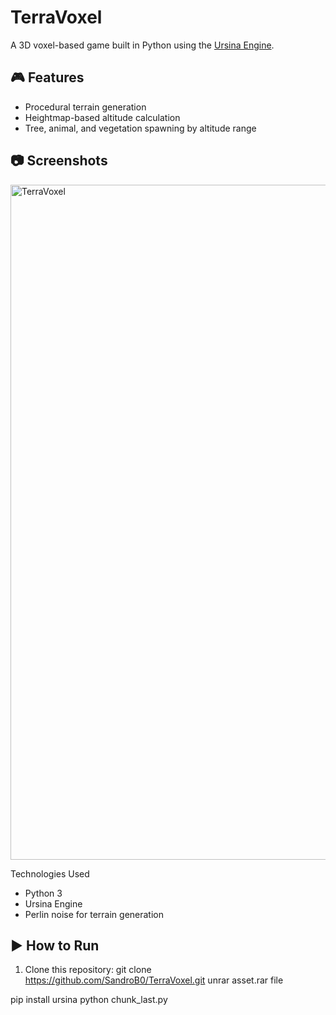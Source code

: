 # TerraVoxel

A 3D voxel-based game built in Python using the [Ursina Engine](https://www.ursinaengine.org/).

## 🎮 Features
- Procedural terrain generation
- Heightmap-based altitude calculation
- Tree, animal, and vegetation spawning by altitude range

## 📷 Screenshots
<img width="1920" height="1080" alt="TerraVoxel" src="https://github.com/user-attachments/assets/1e3e9e18-958c-4588-ba14-cd81b6b060e3" />


Technologies Used
- Python 3
- Ursina Engine
- Perlin noise for terrain generation

## ▶️ How to Run
1. Clone this repository:
   git clone https://github.com/SandroB0/TerraVoxel.git
   unrar asset.rar file

pip install ursina
python chunk_last.py
